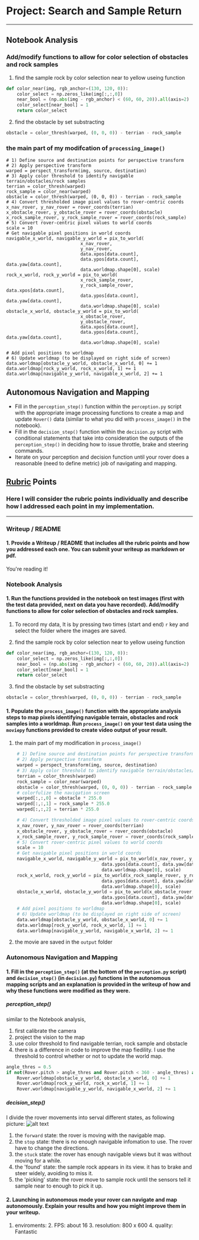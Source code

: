 # Project: Search and Sample Return
---

## Notebook Analysis

### Add/modify functions to allow for color selection of obstacles and rock samples

1. find the sample rock by color selection near to yellow useing function 
``` python
def color_near(img, rgb_anchor=(130, 120, 0)):
    color_select = np.zeros_like(img[:,:,0])
    near_bool = (np.abs(img - rgb_anchor) < (60, 60, 20)).all(axis=2)
    color_select[near_bool] = 1
    return color_select
```

2. find the obstacle by set substracting
``` python
obstacle = color_thresh(warped, (0, 0, 0)) - terrian - rock_sample
```

### the main part of my modifcation of `processing_image()`
```
# 1) Define source and destination points for perspective transform
# 2) Apply perspective transform
warped = perspect_transform(img, source, destination)
# 3) Apply color threshold to identify navigable terrain/obstacles/rock samples
terrian = color_thresh(warped)
rock_sample = color_near(warped)
obstacle = color_thresh(warped, (0, 0, 0)) - terrian - rock_sample
# 4) Convert thresholded image pixel values to rover-centric coords
x_nav_rover, y_nav_rover = rover_coords(terrian)
x_obstacle_rover, y_obstacle_rover = rover_coords(obstacle)
x_rock_sample_rover, y_rock_sample_rover = rover_coords(rock_sample)
# 5) Convert rover-centric pixel values to world coords
scale = 10
# Get navigable pixel positions in world coords
navigable_x_world, navigable_y_world = pix_to_world(
                            x_nav_rover,
                            y_nav_rover,                    
                            data.xpos[data.count], 
                            data.ypos[data.count], data.yaw[data.count], 
                            data.worldmap.shape[0], scale)
rock_x_world, rock_y_world = pix_to_world(
                            x_rock_sample_rover, 
                            y_rock_sample_rover, data.xpos[data.count], 
                            data.ypos[data.count], data.yaw[data.count], 
                            data.worldmap.shape[0], scale)
obstacle_x_world, obstacle_y_world = pix_to_world(
                            x_obstacle_rover, 
                            y_obstacle_rover, 
                            data.xpos[data.count], 
                            data.ypos[data.count], data.yaw[data.count], 
                            data.worldmap.shape[0], scale)

# Add pixel positions to worldmap
# 6) Update worldmap (to be displayed on right side of screen)
data.worldmap[obstacle_y_world, obstacle_x_world, 0] += 1
data.worldmap[rock_y_world, rock_x_world, 1] += 1
data.worldmap[navigable_y_world, navigable_x_world, 2] += 1
```


## Autonomous Navigation and Mapping

* Fill in the `perception_step()` function within the `perception.py` script with the appropriate image processing functions to create a map and update `Rover()` data (similar to what you did with `process_image()` in the notebook). 
* Fill in the `decision_step()` function within the `decision.py` script with conditional statements that take into consideration the outputs of the `perception_step()` in deciding how to issue throttle, brake and steering commands. 
* Iterate on your perception and decision function until your rover does a reasonable (need to define metric) job of navigating and mapping.  

[//]: # (Image References)

[states]: ./misc/states.jpg
[image2]: ./calibration_images/example_grid1.jpg
[image3]: ./calibration_images/example_rock1.jpg 

## [Rubric](https://review.udacity.com/#!/rubrics/916/view) Points
### Here I will consider the rubric points individually and describe how I addressed each point in my implementation.  

---
### Writeup / README

#### 1. Provide a Writeup / README that includes all the rubric points and how you addressed each one.  You can submit your writeup as markdown or pdf.  

You're reading it!

### Notebook Analysis
#### 1. Run the functions provided in the notebook on test images (first with the test data provided, next on data you have recorded). Add/modify functions to allow for color selection of obstacles and rock samples.

1. To record my data, It is by pressing two times (start and end) `r` key and select the folder where the images are saved. 

2. find the sample rock by color selection near to yellow useing function 
``` python
def color_near(img, rgb_anchor=(130, 120, 0)):
    color_select = np.zeros_like(img[:,:,0])
    near_bool = (np.abs(img - rgb_anchor) < (60, 60, 20)).all(axis=2)
    color_select[near_bool] = 1
    return color_select
```

3. find the obstacle by set substracting
``` python
obstacle = color_thresh(warped, (0, 0, 0)) - terrian - rock_sample
```


#### 1. Populate the `process_image()` function with the appropriate analysis steps to map pixels identifying navigable terrain, obstacles and rock samples into a worldmap.  Run `process_image()` on your test data using the `moviepy` functions provided to create video output of your result. 

1. the main part of my modification in `process_image()`
``` python
    # 1) Define source and destination points for perspective transform
    # 2) Apply perspective transform
    warped = perspect_transform(img, source, destination)
    # 3) Apply color threshold to identify navigable terrain/obstacles/rock samples
    terrian = color_thresh(warped)
    rock_sample = color_near(warped)
    obstacle = color_thresh(warped, (0, 0, 0)) - terrian - rock_sample
    # colorfulize the navigation screen
    warped[:,:,0] = obstacle * 255.0 
    warped[:,:,1] = rock_sample * 255.0 
    warped[:,:,2] = terrian * 255.0 

    # 4) Convert thresholded image pixel values to rover-centric coords
    x_nav_rover, y_nav_rover = rover_coords(terrian)
    x_obstacle_rover, y_obstacle_rover = rover_coords(obstacle)
    x_rock_sample_rover, y_rock_sample_rover = rover_coords(rock_sample)
    # 5) Convert rover-centric pixel values to world coords
    scale = 10
    # Get navigable pixel positions in world coords
    navigable_x_world, navigable_y_world = pix_to_world(x_nav_rover, y_nav_rover, data.xpos[data.count], 
                                    data.ypos[data.count], data.yaw[data.count], 
                                    data.worldmap.shape[0], scale)
    rock_x_world, rock_y_world = pix_to_world(x_rock_sample_rover, y_rock_sample_rover, data.xpos[data.count], 
                                    data.ypos[data.count], data.yaw[data.count], 
                                    data.worldmap.shape[0], scale)
    obstacle_x_world, obstacle_y_world = pix_to_world(x_obstacle_rover, y_obstacle_rover, data.xpos[data.count], 
                                    data.ypos[data.count], data.yaw[data.count], 
                                    data.worldmap.shape[0], scale)
    # Add pixel positions to worldmap
    # 6) Update worldmap (to be displayed on right side of screen)
    data.worldmap[obstacle_y_world, obstacle_x_world, 0] += 1
    data.worldmap[rock_y_world, rock_x_world, 1] += 1
    data.worldmap[navigable_y_world, navigable_x_world, 2] += 1
```

2. the movie are saved in the `output` folder


### Autonomous Navigation and Mapping

#### 1. Fill in the `perception_step()` (at the bottom of the `perception.py` script) and `decision_step()` (in `decision.py`) functions in the autonomous mapping scripts and an explanation is provided in the writeup of how and why these functions were modified as they were.

##### perception_step()
similar to the Notebook analysis,
1. first calibrate the camera
2. project the vision to the map 
3. use color threshold to find navigable terrian, rock sample and obstacle
4. there is a difference in code to improve the map fiedility. I use the threshold to control whether or not to update the world map.
```python
angle_thres = 0.5
if not(Rover.pitch > angle_thres and Rover.pitch < 360 - angle_thres) and not(abs(Rover.roll) > angle_thres and Rover.roll < 360 - angle_thres):
    Rover.worldmap[obstacle_y_world, obstacle_x_world, 0] += 1
    Rover.worldmap[rock_y_world, rock_x_world, 1] += 1
    Rover.worldmap[navigable_y_world, navigable_x_world, 2] += 1
```

##### decision_step()
I divide the rover movements into serval different states, as following picture:
![alt text][states]

1. the `forward` state: the rover is moving with the navigable map.
2. the `stop` state: there is no enough navigable infomation to use. The rover have to change the directions.
3. the `stuck` state: the rover has enough navigable views but it was without moving for a while.
4. the 'found' state: the sample rock appears in its view. it has to brake and steer widely, avoiding to miss it.
5. the 'picking' state: the rover move to sample rock until the sensors tell it sample near to enough to pick it up.


#### 2. Launching in autonomous mode your rover can navigate and map autonomously.  Explain your results and how you might improve them in your writeup.  

1. enviroments:
    2. FPS: about 16
    3. resolution: 800 x 600
    4. quality: Fantastic 



